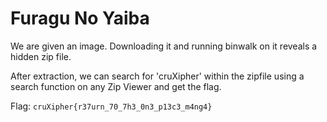 # Furagu No Yaiba

We are given an image. Downloading it and running binwalk on it reveals a hidden zip file. 

After extraction, we can search for 'cruXipher' within the zipfile using a search function on any Zip Viewer and get the flag.


Flag: `cruXipher{r37urn_70_7h3_0n3_p13c3_m4ng4}`